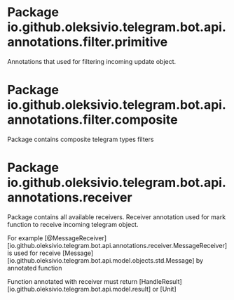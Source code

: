 # Package io.github.oleksivio.telegram.bot.api.annotations.filter.primitive

Annotations that used for filtering incoming update object. 

# Package io.github.oleksivio.telegram.bot.api.annotations.filter.composite

Package contains composite telegram types filters

# Package io.github.oleksivio.telegram.bot.api.annotations.receiver

Package contains all available receivers. Receiver annotation used for 
mark function to receive incoming telegram object.

For example [@MessageReceiver][io.github.oleksivio.telegram.bot.api.annotations.receiver.MessageReceiver]
is used for receive [Message][io.github.oleksivio.telegram.bot.api.model.objects.std.Message] by annotated function

Function annotated with receiver must return [HandleResult][io.github.oleksivio.telegram.bot.api.model.result] or [Unit]
